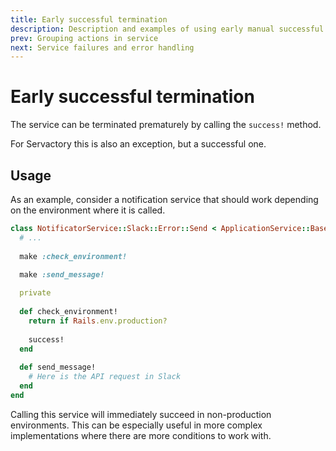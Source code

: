 ```yaml
---
title: Early successful termination
description: Description and examples of using early manual successful termination of the service
prev: Grouping actions in service
next: Service failures and error handling
---
```


# Early successful termination

The service can be terminated prematurely by calling the `success!` method.

For Servactory this is also an exception, but a successful one.

## Usage

As an example, consider a notification service that should work depending on the environment where it is called.

```ruby
class NotificatorService::Slack::Error::Send < ApplicationService::Base
  # ...
  
  make :check_environment!

  make :send_message!
  
  private
  
  def check_environment!
    return if Rails.env.production?
    
    success!
  end
  
  def send_message!
    # Here is the API request in Slack
  end
end
```

Calling this service will immediately succeed in non-production environments.
This can be especially useful in more complex implementations where there are more conditions to work with.
